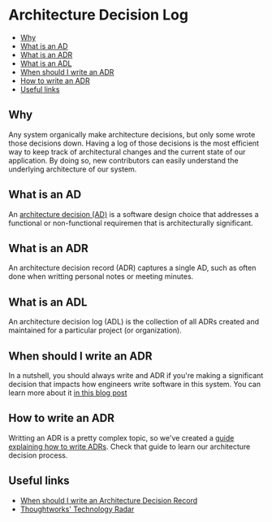 # Architecture Decision Log

* [Why](#why)
* [What is an AD](#what-is-an-ad)
* [What is an ADR](#what-is-an-adr)
* [What is an ADL](#what-is-an-adl)
* [When should I write an ADR](#when-should-i-write-an-adr)
* [How to write an ADR](#how-to-write-an-adr)
* [Useful links](#useful-links)

## Why

Any system organically make architecture decisions, but only some wrote those decisions down. Having a log of those decisions is the most efficient way to keep track of architectural changes and the current state of our application. By doing so, new contributors can easily understand the underlying architecture of our system.

## What is an AD

An [architecture decision (AD)][architecture-decision-wikipedia] is a software design choice that addresses a functional or non-functional requiremen that is architecturally significant.

## What is an ADR

An architecture decision record (ADR) captures a single AD, such as often done when writting personal notes or meeting minutes.

## What is an ADL

An architecture decision log (ADL) is the collection of all ADRs created and maintained for a particular project (or organization).

## When should I write an ADR

In a nutshell, you should always write and ADR if you're making a significant decision that impacts how engineers write software in this system. You can learn more about it [in this blog post][spotify-when-to-write-adr]

## How to write an ADR

Writting an ADR is a pretty complex topic, so we've created a [guide explaining how to write ADRs][write-adr-guide]. Check that guide to learn our architecture decision process.

## Useful links

* [When should I write an Architecture Decision Record][spotify-when-to-write-adr]
* [Thoughtworks' Technology Radar][thoughtworks-technogogy-radar]

[architecture-decision-wikipedia]: https://en.wikipedia.org/wiki/Architectural_decision
[spotify-when-to-write-adr]: https://engineering.atspotify.com/2020/04/14/when-should-i-write-an-architecture-decision-record/
[thoughtworks-technogogy-radar]: https://www.thoughtworks.com/radar/techniques/lightweight-architecture-decision-records
[write-adr-guide]: ../guides/writting-adrs.md